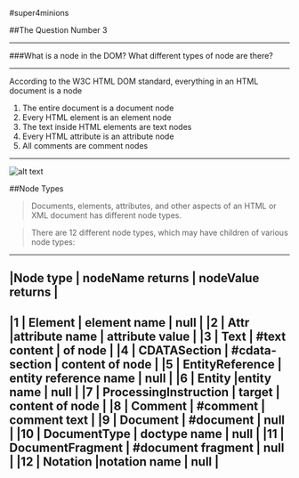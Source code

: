 #super4minions 


##The Question Number 3 

---

###What is a node in the DOM? What different types of node are there?

***
According to the W3C HTML DOM standard, everything in an HTML document is a node



1. The entire document is a document node 
2. Every HTML element is an element node 
3. The text inside HTML elements are text nodes 
4. Every HTML attribute is an attribute node 
5. All comments are comment nodes 


***


![alt text](http://www.w3schools.com/js/pic_htmltree.gif "Html Tree")


##Node Types

> Documents, elements, attributes, and other aspects of an HTML or XML document has different node types.

> There are 12 different node types, which may have children of various node types:
-----------------------------------------------------------------------------
|Node type 					| nodeName returns 		  | nodeValue returns 	|
-----------------------------------------------------------------------------
|1 	| Element 				| 	element name 		  |	null 				|
|2 	| Attr 	  			 	|attribute name 		  |	attribute value 	|
|3 	| Text 	  				| #text 	content 	  |	of node 			|
|4 	| CDATASection 			| 	#cdata-section 		  | content of node 	|
|5 	| EntityReference 		|	entity reference name |	null 				|
|6 	| Entity 				|entity name 	      	  | null 	  			|
|7 	| ProcessingInstruction |	target                | content of node 	|
|8 	| Comment 	            | #comment                |	comment text 		|
|9 	| Document 				| #document 			  |	null 				|
|10 |	DocumentType 		|	doctype name          |	null 				|
|11 | 	DocumentFragment 	| 	#document fragment    | null 				|
|12 |	Notation 			|notation name 			  | null 				|
-----------------------------------------------------------------------------